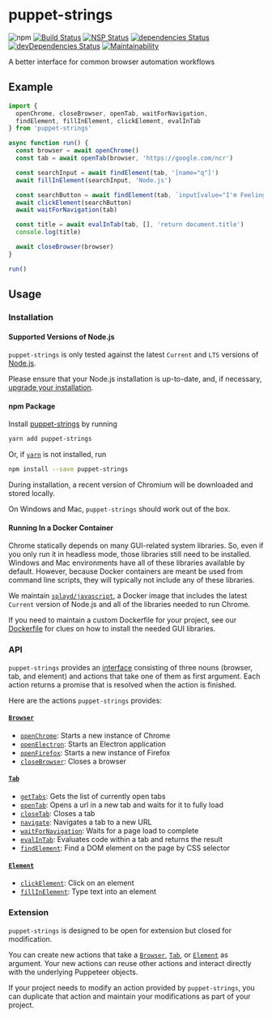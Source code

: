 # puppet-strings
![npm](https://img.shields.io/npm/v/puppet-strings.svg)
[![Build Status](https://travis-ci.org/splayd/puppet-strings.svg?branch=master)](https://travis-ci.org/splayd/puppet-strings)
[![NSP Status](https://nodesecurity.io/orgs/vinsonchuong/projects/4f857d37-b9cf-4c54-a335-b8a2b1c1157f/badge)](https://nodesecurity.io/orgs/vinsonchuong/projects/4f857d37-b9cf-4c54-a335-b8a2b1c1157f)
[![dependencies Status](https://david-dm.org/splayd/puppet-strings/status.svg)](https://david-dm.org/splayd/puppet-strings)
[![devDependencies Status](https://david-dm.org/splayd/puppet-strings/dev-status.svg)](https://david-dm.org/splayd/puppet-strings?type=dev)
[![Maintainability](https://api.codeclimate.com/v1/badges/7c6c8bbe130e1e1dc161/maintainability)](https://codeclimate.com/github/splayd/puppet-strings/maintainability)

A better interface for common browser automation workflows

## Example
```js
import {
  openChrome, closeBrowser, openTab, waitForNavigation,
  findElement, fillInElement, clickElement, evalInTab
} from 'puppet-strings'

async function run() {
  const browser = await openChrome()
  const tab = await openTab(browser, 'https://google.com/ncr')

  const searchInput = await findElement(tab, '[name="q"]')
  await fillInElement(searchInput, 'Node.js')

  const searchButton = await findElement(tab, `input[value="I'm Feeling Lucky"]`)
  await clickElement(searchButton)
  await waitForNavigation(tab)

  const title = await evalInTab(tab, [], 'return document.title')
  console.log(title)

  await closeBrowser(browser)
}

run()
```

## Usage

### Installation

#### Supported Versions of Node.js
`puppet-strings` is only tested against the latest `Current` and `LTS` versions
of [Node.js](https://nodejs.org/en/).

Please ensure that your Node.js installation is up-to-date, and, if necessary,
[upgrade your installation](https://nodejs.org/en/download/package-manager/).

#### npm Package
Install [puppet-strings](https://yarnpkg.com/en/package/puppet-strings)
by running

```sh
yarn add puppet-strings
```

Or, if [`yarn`](https://yarnpkg.com/en/) is not installed, run

```sh
npm install --save puppet-strings
```

During installation, a recent version of Chromium will be downloaded and stored
locally.

On Windows and Mac, `puppet-strings` should work out of the box.

#### Running In a Docker Container
Chrome statically depends on many GUI-related system libraries. So, even if you
only run it in headless mode, those libraries still need to be installed.
Windows and Mac environments have all of these libraries available by default.
However, because Docker containers are meant be used from command line scripts,
they will typically not include any of these libraries.

We maintain [`splayd/javascript`](https://hub.docker.com/r/splayd/javascript/),
a Docker image that includes the latest `Current` version of Node.js and all of
the libraries needed to run Chrome.

If you need to maintain a custom Dockerfile for your project, see our 
[Dockerfile](https://github.com/splayd/docker/blob/master/images/javascript/Dockerfile)
for clues on how to install the needed GUI libraries.

### API
`puppet-strings` provides an [interface](interface) consisting of three nouns
(browser, tab, and element) and actions that take one of them as first argument.
Each action returns a promise that is resolved when the action is finished.

Here are the actions `puppet-strings` provides:

#### [`Browser`](interface#browser-object)
* [`openChrome`](actions/open-chrome): Starts a new instance of Chrome
* [`openElectron`](actions/open-electron): Starts an Electron application
* [`openFirefox`](actions/open-firefox): Starts a new instance of Firefox
* [`closeBrowser`](actions/close-browser): Closes a browser

#### [`Tab`](interface#tab-object)
* [`getTabs`](actions/get-tabs): Gets the list of currently open tabs
* [`openTab`](actions/open-tab): Opens a url in a new tab and waits for it to
  fully load
* [`closeTab`](actions/close-tab): Closes a tab
* [`navigate`](actions/navigate): Navigates a tab to a new URL
* [`waitForNavigation`](actions/wait-for-navigation): Waits for a page load to complete
* [`evalInTab`](actions/eval-in-tab): Evaluates code within a tab and returns the result
* [`findElement`](actions/find-element): Find a DOM element on the page by CSS selector

#### [`Element`](interface#element-object)
* [`clickElement`](actions/click-element): Click on an element
* [`fillInElement`](actions/fill-in-element): Type text into an element

### Extension
`puppet-strings` is designed to be open for extension but closed for
modification.

You can create new actions that take a [`Browser`](interface#browser-object),
[`Tab`](interface#tab-object), or [`Element`](interface#element-object) as
argument. Your new actions can reuse other actions and interact directly with
the underlying Puppeteer objects.

If your project needs to modify an action provided by `puppet-strings`, you can
duplicate that action and maintain your modifications as part of your project.
